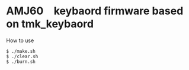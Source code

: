 AMJ60　keybaord firmware based on tmk_keybaord
==============================================

How to use

    $ ./make.sh
    $ ./clear.sh
    $ ./burn.sh


